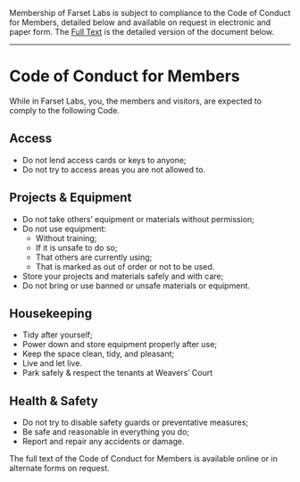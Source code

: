 Membership of Farset Labs is subject to compliance to the Code of Conduct for
Members, detailed below and available on request in electronic and paper form.
The [Full Text][full-text] is the detailed version of the document below.

---

Code of Conduct for Members
===========================

While in Farset Labs, you, the members and visitors, are expected to comply to
the following Code.

Access
------

 - Do not lend access cards or keys to anyone;
 - Do not try to access areas you are not allowed to.

Projects & Equipment
--------------------

 - Do not take others’ equipment or materials without permission;
 - Do not use equipment:
   - Without training;
   - If it is unsafe to do so;
   - That others are currently using;
   - That is marked as out of order or not to be used.
 - Store your projects and materials safely and with care;
 - Do not bring or use banned or unsafe materials or equipment.

Housekeeping
------------

 - Tidy after yourself;
 - Power down and store equipment properly after use;
 - Keep the space clean, tidy, and pleasant;
 - Live and let live.
 - Park safely & respect the tenants at Weavers’ Court

Health & Safety
---------------

 - Do not try to disable safety guards or preventative measures;
 - Be safe and reasonable in everything you do;
 - Report and repair any accidents or damage.

The full text of the Code of Conduct for Members is available online or in
alternate forms on request.


  [full-text]: Code_of_Conduct/Full_Text.md
